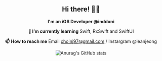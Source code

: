 
<div align=center>

## Hi there! 🙂✨


**I'm an iOS Developer @inddoni**

**🌱 I’m currently learning** 
Swift, RxSwift and SwiftUI

**📫 How to reach me** 
Email choinj97@gmail.com / Instargram @leanjeong

![Anurag's GitHub stats](https://github-readme-stats.vercel.app/api?username=inddoni&show_icons=true&theme=buefy&hide=issues,stars&count_private=true) <!--contribs-->

</div>

<!-- <div align = right style="float: right;">

[![Hits](https://hits.seeyoufarm.com/api/count/incr/badge.svg?url=https%3A%2F%2Fgithub.com%2Finddoni&count_bg=%23B2A2E9&title_bg=%23434343&icon=&icon_color=%23000000&title=hits&edge_flat=false)](https://hits.seeyoufarm.com)

</div>

 -->



<!--


- 🔭 I’m currently working on ...
- 🌱 I’m currently learning ...
- 👯 I’m looking to collaborate on ...
- 🤔 I’m looking for help with ...
- 💬 Ask me about ...
- 📫 How to reach me: ...
- 😄 Pronouns: ...
- ⚡ Fun fact: ...
-->
